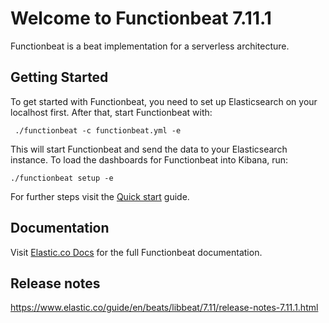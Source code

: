 # Welcome to Functionbeat 7.11.1

Functionbeat is a beat implementation for a serverless architecture.

## Getting Started

To get started with Functionbeat, you need to set up Elasticsearch on
your localhost first. After that, start Functionbeat with:

     ./functionbeat -c functionbeat.yml -e

This will start Functionbeat and send the data to your Elasticsearch
instance. To load the dashboards for Functionbeat into Kibana, run:

    ./functionbeat setup -e

For further steps visit the
[Quick start](https://www.elastic.co/guide/en/beats/functionbeat/7.11/functionbeat-installation-configuration.html) guide.

## Documentation

Visit [Elastic.co Docs](https://www.elastic.co/guide/en/beats/functionbeat/7.11/index.html)
for the full Functionbeat documentation.

## Release notes

https://www.elastic.co/guide/en/beats/libbeat/7.11/release-notes-7.11.1.html
